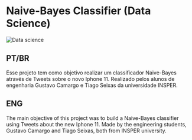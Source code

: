 # Naive-Bayes Classifier (Data Science)
![Data science](https://user-images.githubusercontent.com/62568619/93029134-72c93800-f5ef-11ea-85cd-67ea58f51cc8.jpg)
## PT/BR 
Esse projeto tem como objetivo realizar um classificador Naive-Bayes através de Tweets sobre o novo Iphone 11. Realizado pelos alunos de engenharia Gustavo Camargo e Tiago Seixas da universidade INSPER.

## ENG
The main objective of this project was to build a Naive-Bayes classifier using Tweets about the new Iphone 11. Made by the engineering students, Gustavo Camargo and Tiago Seixas, both from INSPER university.
